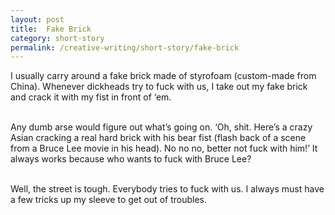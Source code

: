 ```yaml
---
layout: post
title:  Fake Brick
category: short-story
permalink: /creative-writing/short-story/fake-brick
---
```


I usually carry around a fake brick made of styrofoam (custom-made from China). Whenever dickheads try to fuck with us, I take out my fake brick and crack it with my fist in front of ‘em.  
<br />

Any dumb arse would figure out what’s going on. ‘Oh, shit. Here’s a crazy Asian cracking a real hard brick with his bear fist (flash back of a scene from a Bruce Lee movie in his head). No no no, better not fuck with him!’ It always works because who wants to fuck with Bruce Lee?
<br /><br />

Well, the street is tough. Everybody tries to fuck with us. I always must have a few tricks up my sleeve to get out of troubles.
<br /><br />